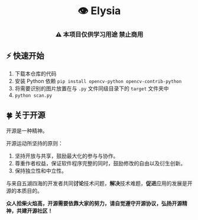 <h1 align="center">👁 Elysia</h1>
<h3 align="center">⚠  本项目仅供学习用途 禁止商用</h3>

## ⚡️ 快速开始

1. 下载本仓库的代码
2. 安装 Python 依赖 `pip install opencv-python opencv-contrib-python`
3. 将需要识别的图片放置在与 `.py` 文件同级目录下的 `target` 文件夹中
4. `python scan.py`


## 🍀 关于开源

开源是一种精神。

开源运动所坚持的原则：

1. 坚持开放与共享，鼓励最大化的参与与协作。
2. 尊重作者权益，保证软件程序完整的同时，鼓励修改的自由以及衍生创新。
3. 保持独立性和中立性。

与来自五湖四海的开发者共同**讨论**技术问题，**解决**技术难题，**促进**应用的发展是开源的本质目的。

**众人拾柴火焰高，开源需要依靠大家的努力，请自觉遵守开源协议，弘扬开源精神，共建开源社区！**
